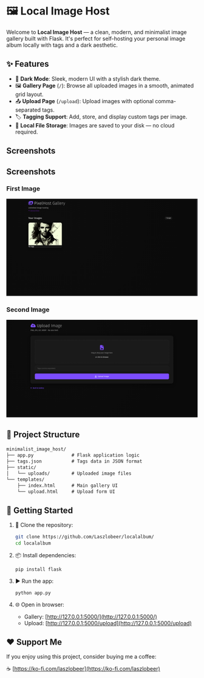 # 🖼️ Local Image Host

Welcome to **Local Image Host** — a clean, modern, and minimalist image gallery built with Flask. It's perfect for self-hosting your personal image album locally with tags and a dark aesthetic.




## ✨ Features

* 🌌 **Dark Mode**: Sleek, modern UI with a stylish dark theme.
* 🖼️ **Gallery Page** (`/`): Browse all uploaded images in a smooth, animated grid layout.
* 📤 **Upload Page** (`/upload`): Upload images with optional comma-separated tags.
* 🏷️ **Tagging Support**: Add, store, and display custom tags per image.
* 💾 **Local File Storage**: Images are saved to your disk — no cloud required.



## Screenshots

## Screenshots

### First Image

![Second Screenshot](images/Screenshot%20from%202025-06-16%2015-59-34.png)

### Second Image
![First Screenshot](images/Screenshot%20from%202025-06-16%2015-59-47.png)


## 📁 Project Structure

```
minimalist_image_host/
├── app.py              # Flask application logic
├── tags.json           # Tags data in JSON format
├── static/
│   └── uploads/        # Uploaded image files
└── templates/
    ├── index.html      # Main gallery UI
    └── upload.html     # Upload form UI
```

## 🚀 Getting Started

1. 🔽 Clone the repository:

   ```bash
   git clone https://github.com/Laszlobeer/localalbum/
   cd localalbum
   ```
2. 📦 Install dependencies:

   ```bash
   pip install flask 
   ```
3. ▶️ Run the app:

   ```bash
   python app.py
   ```
4. 🌐 Open in browser:

   * Gallery: [http://127.0.0.1:5000/](http://127.0.0.1:5000/)
   * Upload: [http://127.0.0.1:5000/upload](http://127.0.0.1:5000/upload)

## ❤️ Support Me

If you enjoy using this project, consider buying me a coffee:

☕ [https://ko-fi.com/laszlobeer](https://ko-fi.com/laszlobeer)
